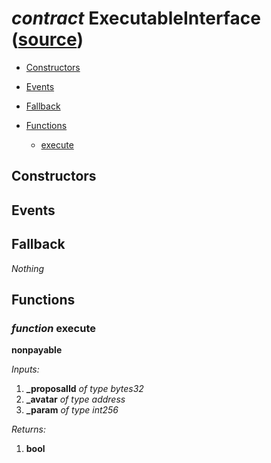 # *contract* ExecutableInterface ([source](https://github.com/daostack/daostack/tree/master/./contracts/universalSchemes/ExecutableInterface.sol))


- [Constructors](#constructors)

- [Events](#events)

- [Fallback](#fallback)
- [Functions](#functions)
    - [execute](#function-execute)
## Constructors

## Events

## Fallback
*Nothing*
## Functions
### *function* execute
**nonpayable**

*Inputs:*
1. **_proposalId** *of type bytes32*
2. **_avatar** *of type address*
3. **_param** *of type int256*

*Returns:*
1. **bool**

